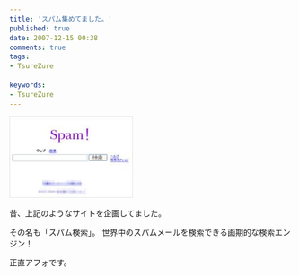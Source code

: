 ```yaml
---
title: 'スパム集めてました。'
published: true
date: 2007-12-15 00:38
comments: true
tags:
- TsureZure

keywords:
- TsureZure
---
```

<img src="/imgs/archives/2007/12/10024675168_s1.jpg" alt="スパム" />

昔、上記のようなサイトを企画してました。 

その名も「スパム検索」。
世界中のスパムメールを検索できる画期的な検索エンジン！

正直アフォです。